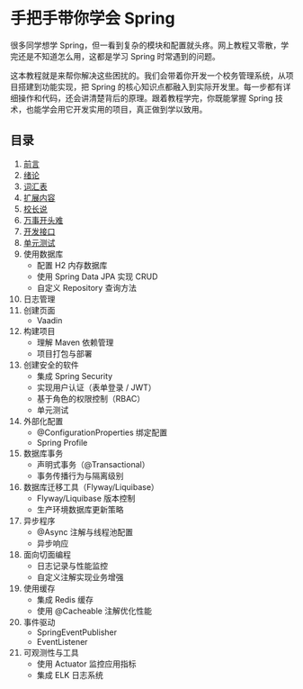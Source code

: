 # 手把手带你学会 Spring

很多同学想学 Spring，但一看到复杂的模块和配置就头疼。网上教程又零散，学完还是不知道怎么用，这都是学习 Spring 时常遇到的问题。

这本教程就是来帮你解决这些困扰的。我们会带着你开发一个校务管理系统，从项目搭建到功能实现，把 Spring 的核心知识点都融入到实际开发里。每一步都有详细操作和代码，还会讲清楚背后的原理。跟着教程学完，你既能掌握 Spring 技术，也能学会用它开发实用的项目，真正做到学以致用。

## 目录

1. [前言](./preface.md)
2. [绪论](./introduction.md)
3. [词汇表](./glossary.md)
4. [扩展内容](./explanations.md)
5. [校长说](./chapter0/index.md)
6. [万事开头难](./chapter1/index.md)
7. [开发接口](./chapter2/index.md)
8. [单元测试](./chapter3/index.md)
9. 使用数据库
   - 配置 H2 内存数据库
   - 使用 Spring Data JPA 实现 CRUD
   - 自定义 Repository 查询方法
10. 日志管理
11. 创建页面
    - Vaadin
12. 构建项目
    - 理解 Maven 依赖管理
    - 项目打包与部署
13. 创建安全的软件
    - 集成 Spring Security
    - 实现用户认证（表单登录 / JWT）
    - 基于角色的权限控制（RBAC）
    - 单元测试
14. 外部化配置
    - @ConfigurationProperties 绑定配置
    - Spring Profile
15. 数据库事务
    - 声明式事务（@Transactional）
    - 事务传播行为与隔离级别
16. 数据库迁移工具（Flyway/Liquibase）
    - Flyway/Liquibase 版本控制
    - 生产环境数据库更新策略
17. 异步程序
    - @Async 注解与线程池配置
    - 异步响应
18. 面向切面编程
    - 日志记录与性能监控
    - 自定义注解实现业务增强
19. 使用缓存
    - 集成 Redis 缓存
    - 使用 @Cacheable 注解优化性能
20. 事件驱动
    - SpringEventPublisher
    - EventListener
21. 可观测性与工具
    - 使用 Actuator 监控应用指标
    - 集成 ELK 日志系统
